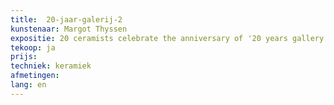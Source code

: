 ```yaml
---
title:  20-jaar-galerij-2
kunstenaar: Margot Thyssen
expositie: 20 ceramists celebrate the anniversary of '20 years gallery π²'
tekoop: ja
prijs: 
techniek: keramiek
afmetingen: 
lang: en
---
```


